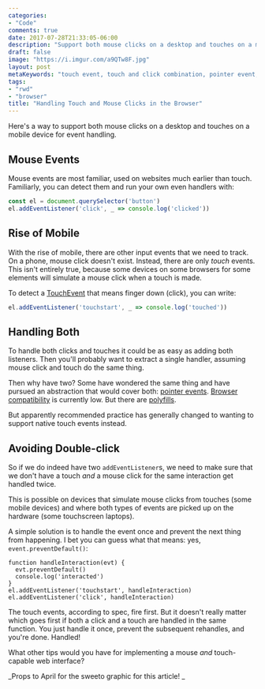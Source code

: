 ```yaml
---
categories:
- "Code"
comments: true
date: 2017-07-28T21:33:05-06:00
description: "Support both mouse clicks on a desktop and touches on a mobile device for event handling."
draft: false
image: "https://i.imgur.com/a9QTw8F.jpg"
layout: post
metaKeywords: "touch event, touch and click combination, pointer event, polyfill, addeventlistener, touchstart, touchclick"
tags:
- "rwd"
- "browser"
title: "Handling Touch and Mouse Clicks in the Browser"
---
```


Here's a way to support both mouse clicks on a desktop and touches on a mobile device for event handling.

<!--more-->

## Mouse Events

Mouse events are most familiar, used on websites much earlier than touch.  Familiarly, you can detect them and run your own even handlers with:

```js
const el = document.querySelector('button')
el.addEventListener('click', _ => console.log('clicked'))
```

## Rise of Mobile

With the rise of mobile, there are other input events that we need to track.  On a phone, mouse click doesn't exist.  Instead, there are only *touch* events.  This isn't entirely true, because some devices on some browsers for some elements will simulate a mouse click when a touch is made.

To detect a [TouchEvent](https://developer.mozilla.org/en-US/docs/Web/API/TouchEvent) that means finger down (click), you can write:

```js
el.addEventListener('touchstart', _ => console.log('touched'))
```

## Handling Both

To handle both clicks and touches it could be as easy as adding both listeners.  Then you'll probably want to extract a single handler, assuming mouse click and touch do the same thing.  

Then why have two?  Some have wondered the same thing and have pursued an abstraction that would cover both: [pointer events](https://developer.mozilla.org/en-US/docs/Web/API/Pointer_events).  [Browser compatibility](http://caniuse.com/#feat=pointer) is currently low.  But there are [polyfills](https://github.com/jquery/PEP).  

But apparently recommended practice has generally changed to wanting to support native touch events instead.

## Avoiding Double-click

So if we do indeed have two `addEventListener`s, we need to make sure that we don't have a touch *and* a mouse click for the same interaction get handled twice.

This is possible on devices that simulate mouse clicks from touches (some mobile devices) and where both types of events are picked up on the hardware (some touchscreen laptops).

A simple solution is to handle the event once and prevent the next thing from happening.  I bet you can guess what that means: yes, `event.preventDefault()`: 

```
function handleInteraction(evt) {
  evt.preventDefault()
  console.log('interacted')
}
el.addEventListener('touchstart', handleInteraction)
el.addEventListener('click', handleInteraction)
```

The touch events, according to spec, fire first.  But it doesn't really matter which goes first if both a click and a touch are handled in the same function.  You just handle it once, prevent the subsequent rehandles, and you're done. 
Handled!

What other tips would you have for implementing a mouse *and* touch-capable web interface?

_Props to April for the sweeto graphic for this article! _
